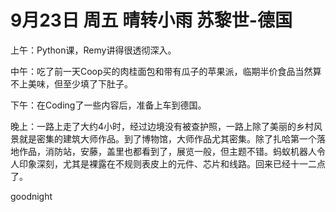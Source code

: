 # 9月23日 周五 晴转小雨 苏黎世-德国 

上午：Python课，Remy讲得很透彻深入。中午：吃了前一天Coop买的肉桂面包和带有瓜子的苹果派，临期半价食品当然算不上美味，但至少填了下肚子。下午：在Coding了一些内容后，准备上车到德国。晚上：一路上走了大约4小时，经过边境没有被查护照，一路上除了美丽的乡村风景就是密集的建筑大师作品。到了博物馆，大师作品尤其密集。除了扎哈第一个落地作品，消防站，安藤，盖里也都看到了，展览一般，但主题不错。蚂蚁机器人令人印象深刻，尤其是裸露在不规则表皮上的元件、芯片和线路。回来已经十一二点了。goodnight

